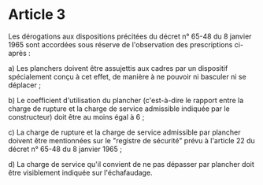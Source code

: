 # Article 3

Les dérogations aux dispositions précitées du décret n° 65-48 du 8 janvier 1965 sont accordées sous réserve de l'observation des prescriptions ci-après :

a) Les planchers doivent être assujettis aux cadres par un dispositif spécialement conçu à cet effet, de manière à ne pouvoir ni basculer ni se déplacer ;

b) Le coefficient d'utilisation du plancher (c'est-à-dire le rapport entre la charge de rupture et la charge de service admissible indiquée par le constructeur) doit être au moins égal à 6 ;

c) La charge de rupture et la charge de service admissible par plancher doivent être mentionnées sur le "registre de sécurité" prévu à l'article 22 du décret n° 65-48 du 8 janvier 1965 ;

d) La charge de service qu'il convient de ne pas dépasser par plancher doit être visiblement indiquée sur l'échafaudage.
